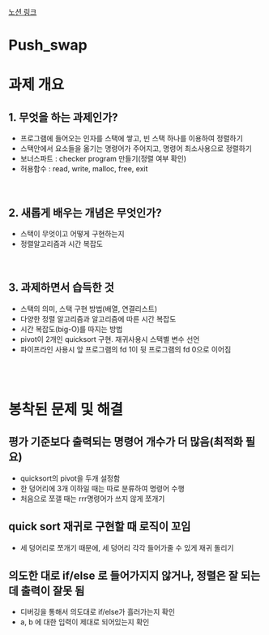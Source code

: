 [노션 링크](https://www.notion.so/Push_swap-2022-6-13-6780644e385d44888160ae7f24e86654)

# Push_swap
# 과제 개요
## 1. 무엇을 하는 과제인가?
- 프로그램에 들어오는 인자를 스택에 쌓고, 빈 스택 하나를 이용하여 정렬하기
- 스택안에서 요소들을 옮기는 명령어가 주어지고, 명령어 최소사용으로 정렬하기
- 보너스파트 : checker program 만들기(정렬 여부 확인)
- 허용함수 : read, write, malloc, free, exit

<br>

## 2. 새롭게 배우는 개념은 무엇인가?
- 스택이 무엇이고 어떻게 구현하는지
- 정렬알고리즘과 시간 복잡도


<br>

## 3. 과제하면서 습득한 것
- 스택의 의미, 스택 구현 방법(배열, 연결리스트)
- 다양한 정렬 알고리즘과 알고리즘에 따른 시간 복잡도 
- 시간 복잡도(big-O)를 따지는 방법
- pivot이 2개인 quicksort 구현. 재귀사용시 스택별 변수 선언
- 파이프라인 사용시 앞 프로그램의 fd 1이 뒷 프로그램의 fd 0으로 이어짐

<br>



<br>

# 봉착된 문제 및 해결
## 평가 기준보다 출력되는 명령어 개수가 더 많음(최적화 필요)
- quicksort의 pivot을 두개 설정함
- 한 덩어리에 3개 이하일 때는 따로 분류하여 명령어 수행
- 처음으로 쪼갤 때는 rrr명령어가 쓰지 않게 쪼개기

## quick sort 재귀로 구현할 때 로직이 꼬임
- 세 덩어리로 쪼개기 때문에, 세 덩어리 각각 들어가줄 수 있게 재귀 돌리기

## 의도한 대로 if/else 로 들어가지지 않거나, 정렬은 잘 되는데 출력이  잘못 됨
- 디버깅을 통해서 의도대로 if/else가 흘러가는지 확인
- a, b 에 대한 입력이 제대로 되어있는지 확인